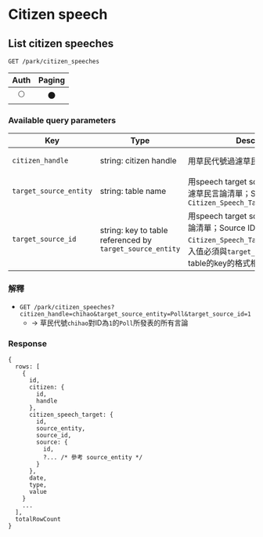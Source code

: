 # Citizen speech

## List citizen speeches
```
GET /park/citizen_speeches
```

| Auth | Paging |
| :---: | :---: |
| 🌕 | 🌑 |

### Available query parameters

| Key | Type | Description | Match | Example |
| --- | --- | --- | --- | --- |
| `citizen_handle` | string: citizen handle | 用草民代號過濾草民言論清單 | exact | `chihao` `chiawei` `charlie` |
| `target_source_entity` | string: table name | 用speech target source entity name過濾草民言論清單；Source entity是指`Citizen_Speech_Target.source_entity` | exact | `Poll` `Article` |
| `target_source_id` | string: key to table referenced by `target_source_entity` | 用speech target source ID過濾草民言論清單；Source ID是指`Citizen_Speech_Target.source_id`，傳入值必須與`target_source_entity`所指table的key的格式相符 | exact | `1` `foo` |

### 解釋

- `GET /park/citizen_speeches?citizen_handle=chihao&target_source_entity=Poll&target_source_id=1`
  - → 草民代號`chihao`對ID為`1`的`Poll`所發表的所有言論

### Response
```
{
  rows: [
    {
      id,
      citizen: {
        id,
        handle
      },
      citizen_speech_target: {
        id,
        source_entity,
        source_id,
        source: {
          id,
          ?... /* 參考 source_entity */
        }
      },
      date,
      type,
      value
    }
    ...
  ],
  totalRowCount
}
```
